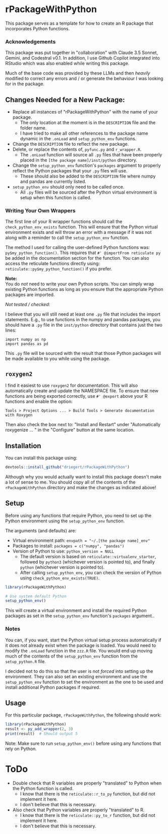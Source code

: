 # rPackageWithPython

This package serves as a template for how to create an R package that 
incorporates Python functions.

### Acknowledgements

This package was put together in "collaboration" with Claude 3.5 Sonnet, 
Gemini, and Codestral v0.1. In addition, I use Github Copilot integrated 
into RStudio which was also enabled while writing this package.

Much of the base code was provided by these LLMs and then _heavily_ 
modified to correct any errors and / or generate the behaviour I 
was looking for in the package.

## Changes Needed for a New Package:

- Replace all instances of "rPackageWithPython" with the name of your package.
  - The only location at the moment is in the `DESCRIPTION` file and the 
folder name.
  - I have tried to make all other references to the package name dynamic in 
  the `.onLoad` and `setup_python_env` functions.
- Change the `DESCRIPTION` file to reflect the new package.
- Delete, or replace the contents of, `pyfunc.py` and `r_wrapper.R`.
    - The `.onLoad` function will source all `.py` files that have been 
    properly placed in the `[the package name]/inst/python` directory.
- Change the `setup_python_env` function's `packages` argument to properly reflect the 
Python packages that your `.py` files will use.
    - These should also be added to the `DESCRIPTION` file where numpy and pandas are 
currently listed.
- `setup_python_env` should only need to be called once.
    - All `.py` files will be sourced after the Python virtual environment 
    is setup when this function is called.

### Writing Your Own Wrappers

The first line of your R wrapper functions should call the 
`check_python_env_exists` function. This will ensure that the Python 
virtual environment exists and will throw an error with a 
message if it was not along with a reminder to call the `setup_python_env` 
function.

The method I used for calling the user-defined Python functions was: 
`py$my_python_function()`. This requires that `#' @importFrom reticulate py` 
be added in the documentation section for the function. You can also access 
the reticulate functions directly using: `reticulate::py$my_python_function()` 
if you prefer.

**Note:**  
You do _not_ need to write your own Python scripts. You can simply 
wrap existing Python functions as long as you ensure that the appropriate 
Python packages are imported.

_Not tested / checked_:

I believe that you will still need at least one `.py` file that includes the 
import statements. E.g., to use functions in the numpy and pandas packages, 
you should have a `.py` file in the `inst/python` directory that contains 
just the two lines:

```
import numpy as np
import pandas as pd
```

This `.py` file will be sourced with the result that those Python packages will 
be made available to you while using the package.

## `roxygen2`

I find it easiest to use `roxygen2` for documentation. This will also 
automatically create and update the NAMESPACE file. To ensure that new 
functions are being exported correctly, use `#' @export` above your R 
functions and enable the option:

`Tools > Project Options ... > Build Tools > Generate documentation with Roxygen`

Then also check the box next to: "Install and Restart" under "Automatically 
roxygenize ... " in the "Configure" button at the same location.

## Installation

You can install this package using:

```r
devtools::install_github("driegert/rPackageWithPython")
```

Although why you would actually want to install this package doesn't 
make a lot of sense to me. You should copy all of the contents of the 
`rPackageWithPython` directory and make the changes as indicated above!

## Setup

Before using any functions that require Python, you need to set up the Python 
environment using the `setup_python_env` function.  

The arguments (and defaults) are:

- Virtual environment path: `envpath = "~/.[the package name]_env"`
- Packages to install: `packages = c("numpy", "pandas")`
- Version of Python to use: `python_version = NULL`
    - The default version is based on `reticulate::virtualenv_starter`, 
    followed by `python3` (whichever version is pointed to), and finally 
    `python` (whichever version is pointed to).
    - After calling `setup_python_env`, you can check the version of Python 
    using `check_python_env_exists(TRUE)`.

```r
library(rPackageWithPython)

# Use system default Python
setup_python_env()
```

This will create a virtual environment and install the required Python packages 
as set in the `setup_python_env` function's `packages` argument..

### Notes

You can, if you want, start the Python virtual setup process automatically 
if it does not already exist when the package is loaded. You would 
need to modify the `.onLoad` function in the `zzz.R` file. You would 
end up moving much of the contents of the `setup_python_env` function from 
the `setup_python.R` file.

I decided not to do this so that the user is not _forced_ into setting up 
the environment. They can also set an existing environment and use 
the `setup_python_env` function to set the environment as the one to be used 
and install additional Python packages if required.

## Usage

For this particular package, `rPackageWithPython`, the following should work:

```r
library(rPackageWithPython)
result <- py_add_wrapper(2, 3)
print(result)  # Should output 5
```

Note: Make sure to run `setup_python_env()` before using any functions that 
rely on Python.

# ToDo

- Double check that R variables are properly "translated" to Python 
when the Python function is called.
    - I know that there is the `reticulate::r_to_py` function, but did not 
    implement it here.
    - I don't believe that this is necessary.
- Also check that Python variables are properly "translated" to R.
    - I know that there is the `reticulate::py_to_r` function, but did not
    implement it here.
    - I don't believe that this is necessary.

